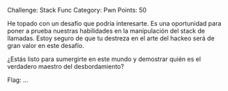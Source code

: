 Challenge: Stack Func
Category: Pwn
Points: 50

He topado con un desafío que podría interesarte. Es una oportunidad para poner a prueba nuestras habilidades en la manipulación del stack de llamadas. Estoy seguro de que tu destreza en el arte del hackeo será de gran valor en este desafío.

¿Estás listo para sumergirte en este mundo y demostrar quién es el verdadero maestro del desbordamiento?

Flag: ...
